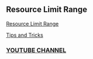 ## Resource Limit Range

[Resource Limit Range](https://kubernetes.io/docs/concepts/policy/limit-range/)
</br>

[Tips and Tricks](https://github.com/amitk030/CKAD-exercises-and-solutions/blob/master/tips_and_tricks.md)

### [YOUTUBE CHANNEL](https://www.youtube.com/@TheK8sLabs?sub_confirmation=1)